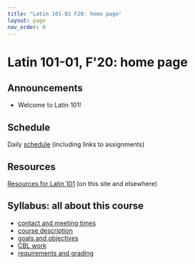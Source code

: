 ```yaml
---
title: "Latin 101-01 F20: home page"
layout: page
nav_order: 0
---
```



# Latin 101-01, F'20: home page

## Announcements

- Welcome to Latin 101!

## Schedule

Daily [schedule](./schedule/) (including links to assignments)

## Resources

[Resources for Latin 101](./resources) (on this site and elsewhere)

## Syllabus: all about this course

- [contact and meeting times](./syllabus/basic/)
- [course description](./syllabus/description/)
- [goals and objectives](./syllabus/goals/)
- [CBL work](./syllabus/cbl/)
- [requirements and grading](./requirements/)
